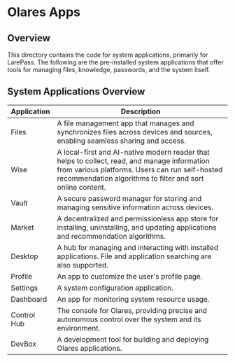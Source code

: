 # Olares Apps

## Overview

This directory contains the code for system applications, primarily for LarePass. The following are the pre-installed system applications that offer tools for managing files, knowledge, passwords, and the system itself.

## System Applications Overview

| Application | Description |
| --- | --- |
| Files | A file management app that manages and synchronizes files across devices and sources, enabling seamless sharing and access. |
| Wise | A local-first and AI-native modern reader that helps to collect, read, and manage information from various platforms. Users can run self-hosted recommendation algorithms to filter and sort online content. |
| Vault | A secure password manager for storing and managing sensitive information across devices. |
| Market | A decentralized and permissionless app store for installing, uninstalling, and updating applications and recommendation algorithms. |
| Desktop | A hub for managing and interacting with installed applications. File and application searching are also supported. |
| Profile | An app to customize the user's profile page. |
| Settings | A system configuration application. |
| Dashboard | An app for monitoring system resource usage. |
| Control Hub | The console for Olares, providing precise and autonomous control over the system and its environment. |
| DevBox | A development tool for building and deploying Olares applications. |